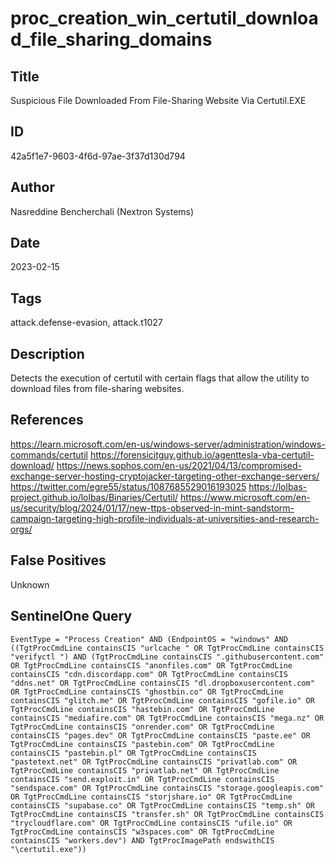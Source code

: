 # proc_creation_win_certutil_download_file_sharing_domains

## Title
Suspicious File Downloaded From File-Sharing Website Via Certutil.EXE

## ID
42a5f1e7-9603-4f6d-97ae-3f37d130d794

## Author
Nasreddine Bencherchali (Nextron Systems)

## Date
2023-02-15

## Tags
attack.defense-evasion, attack.t1027

## Description
Detects the execution of certutil with certain flags that allow the utility to download files from file-sharing websites.

## References
https://learn.microsoft.com/en-us/windows-server/administration/windows-commands/certutil
https://forensicitguy.github.io/agenttesla-vba-certutil-download/
https://news.sophos.com/en-us/2021/04/13/compromised-exchange-server-hosting-cryptojacker-targeting-other-exchange-servers/
https://twitter.com/egre55/status/1087685529016193025
https://lolbas-project.github.io/lolbas/Binaries/Certutil/
https://www.microsoft.com/en-us/security/blog/2024/01/17/new-ttps-observed-in-mint-sandstorm-campaign-targeting-high-profile-individuals-at-universities-and-research-orgs/

## False Positives
Unknown

## SentinelOne Query
```
EventType = "Process Creation" AND (EndpointOS = "windows" AND ((TgtProcCmdLine containsCIS "urlcache " OR TgtProcCmdLine containsCIS "verifyctl ") AND (TgtProcCmdLine containsCIS ".githubusercontent.com" OR TgtProcCmdLine containsCIS "anonfiles.com" OR TgtProcCmdLine containsCIS "cdn.discordapp.com" OR TgtProcCmdLine containsCIS "ddns.net" OR TgtProcCmdLine containsCIS "dl.dropboxusercontent.com" OR TgtProcCmdLine containsCIS "ghostbin.co" OR TgtProcCmdLine containsCIS "glitch.me" OR TgtProcCmdLine containsCIS "gofile.io" OR TgtProcCmdLine containsCIS "hastebin.com" OR TgtProcCmdLine containsCIS "mediafire.com" OR TgtProcCmdLine containsCIS "mega.nz" OR TgtProcCmdLine containsCIS "onrender.com" OR TgtProcCmdLine containsCIS "pages.dev" OR TgtProcCmdLine containsCIS "paste.ee" OR TgtProcCmdLine containsCIS "pastebin.com" OR TgtProcCmdLine containsCIS "pastebin.pl" OR TgtProcCmdLine containsCIS "pastetext.net" OR TgtProcCmdLine containsCIS "privatlab.com" OR TgtProcCmdLine containsCIS "privatlab.net" OR TgtProcCmdLine containsCIS "send.exploit.in" OR TgtProcCmdLine containsCIS "sendspace.com" OR TgtProcCmdLine containsCIS "storage.googleapis.com" OR TgtProcCmdLine containsCIS "storjshare.io" OR TgtProcCmdLine containsCIS "supabase.co" OR TgtProcCmdLine containsCIS "temp.sh" OR TgtProcCmdLine containsCIS "transfer.sh" OR TgtProcCmdLine containsCIS "trycloudflare.com" OR TgtProcCmdLine containsCIS "ufile.io" OR TgtProcCmdLine containsCIS "w3spaces.com" OR TgtProcCmdLine containsCIS "workers.dev") AND TgtProcImagePath endswithCIS "\certutil.exe"))

```